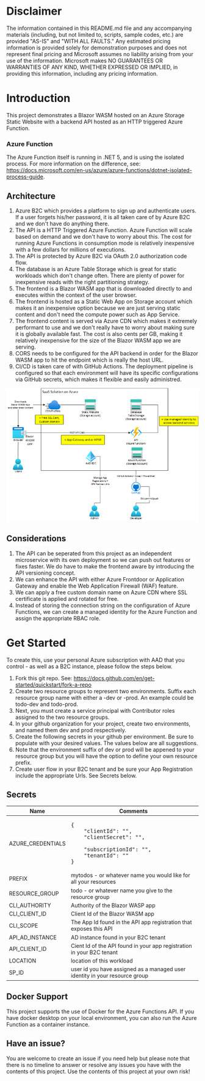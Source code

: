 # Disclaimer
The information contained in this README.md file and any accompanying materials (including, but not limited to, scripts, sample codes, etc.) are provided "AS-IS" and "WITH ALL FAULTS." Any estimated pricing information is provided solely for demonstration purposes and does not represent final pricing and Microsoft assumes no liability arising from your use of the information. Microsoft makes NO GUARANTEES OR WARRANTIES OF ANY KIND, WHETHER EXPRESSED OR IMPLIED, in providing this information, including any pricing information.

# Introduction
This project demonstrates a Blazor WASM hosted on an Azure Storage Static Website with a backend API hosted as an HTTP triggered Azure Function.

### Azure Function
The Azure Function itself is running in .NET 5, and is using the isolated process. For more information on the difference, see: https://docs.microsoft.com/en-us/azure/azure-functions/dotnet-isolated-process-guide.

## Architecture
1. Azure B2C which provides a platform to sign up and authenticate users. If a user forgets his/her password, it is all taken care of by Azure B2C and we don't have do anything there.
2. The API is a HTTP Triggered Azure Function. Azure Function will scale based on demand and we don't have to worry about this. The cost for running Azure Functions in consumption mode is relatively inexpensive with a few dollars for millions of executions.
3. The API is protected by Azure B2C via OAuth 2.0 authorization code flow.
4. The database is an Azure Table Storage which is great for static workloads which don't change often. There are plenty of power for inexpensive reads with the right partitioning strategy.
5. The frontend is a Blazor WASM app that is downloaded directly to and executes within the context of the user browser.
6. The frontend is hosted as a Static Web App on Storage account which makes it an inexpensive option because we are just serving static content and don't need the compute power such as App Service. 
7. The frontend content is served via Azure CDN which makes it extremely performant to use and we don't really have to worry about making sure it is globally available fast. The cost is also cents per GB, making it relatively inexpensive for the size of the Blazor WASM app we are serving.
8. CORS needs to be configured for the API backend in order for the Blazor WASM app to hit the endpoint which is really the host URL.
9. CI/CD is taken care of with GitHub Actions. The deployment pipeline is configured so that each environment will have its specific configurations via GitHub secrets, which makes it flexible and easily administred.

![Architecture](/Architecture/Solution.png)

## Considerations
1. The API can be seperated from this project as an independent microservice with its own deployment so we can push out features or fixes faster. We do have to make the frontend aware by introducing the API versioning concept. 
2. We can enhance the API with either Azure Frontdoor or Application Gateway and enable the Web Application Firewall (WAF) feature.
3. We can apply a free custom domain name on Azure CDN where SSL certificate is applied and rotated for free.
4. Instead of storing the connection string on the configuration of Azure Functions, we can create a managed identity for the Azure Function and assign the appropriate RBAC role.

# Get Started
To create this, use your personal Azure subscription with AAD that you control - as well as a B2C instance, please follow the steps below. 

1. Fork this git repo. See: https://docs.github.com/en/get-started/quickstart/fork-a-repo
2. Create two resource groups to represent two environments. Suffix each resource group name with either a -dev or -prod. An example could be todo-dev and todo-prod.
3. Next, you must create a service principal with Contributor roles assigned to the two resource groups.
4. In your github organization for your project, create two environments, and named them dev and prod respectively.
5. Create the following secrets in your github per environment. Be sure to populate with your desired values. The values below are all suggestions.
6. Note that the environment suffix of dev or prod will be appened to your resource group but you will have the option to define your own resource prefix.
7. Create user flow in your B2C tenant and be sure your App Registration include the appropriate Urls. See Secrets below.

## Secrets
| Name | Comments |
| --- | --- |
| AZURE_CREDENTIALS | <pre>{<br/>&nbsp;&nbsp;&nbsp;&nbsp;"clientId": "",<br/>&nbsp;&nbsp;&nbsp;&nbsp;"clientSecret": "", <br/>&nbsp;&nbsp;&nbsp;&nbsp;"subscriptionId": "",<br/>&nbsp;&nbsp;&nbsp;&nbsp;"tenantId": "" <br/>}</pre> |
| PREFIX | mytodos - or whatever name you would like for all your resources |
| RESOURCE_GROUP | todo - or whatever name you give to the resource group |
| CLI_AUTHORITY | Authority of the Blazor WASP app |
| CLI_CLIENT_ID | Client Id of the Blazor WASM app |
| CLI_SCOPE | The App Id found in the API app registration that exposes this API |
| API_AD_INSTANCE | AD instance found in your B2C tenant |
| API_CLIENT_ID | Cient Id of the API found in your app registration in your B2C tenant |
| LOCATION | location of this workload |
| SP_ID | user id you have assigned as a managed user identity in your resource group |

## Docker Support
This project supports the use of Docker for the Azure Functions API. If you have docker desktop on your local environment, you can also run the Azure Function as a container instance.

## Have an issue?
You are welcome to create an issue if you need help but please note that there is no timeline to answer or resolve any issues you have with the contents of this project. Use the contents of this project at your own risk!